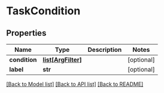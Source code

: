 # TaskCondition

## Properties
Name | Type | Description | Notes
------------ | ------------- | ------------- | -------------
**condition** | [**list[ArgFilter]**](ArgFilter.md) |  | [optional] 
**label** | **str** |  | [optional] 

[[Back to Model list]](README.md#documentation-for-models) [[Back to API list]](README.md#documentation-for-api-endpoints) [[Back to README]](README.md)


